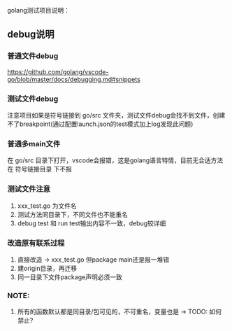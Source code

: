 golang测试项目说明：

## debug说明

### 普通文件debug
https://github.com/golang/vscode-go/blob/master/docs/debugging.md#snippets

### 测试文件debug
注意项目如果是符号链接到 go/src 文件夹，测试文件debug会找不到文件，创建不了breakpoint(通过配置launch.json的test模式加上log发现此问题)

### 普通多main文件
在 go/src 目录下打开，vscode会报错，这是golang语言特情，目前无合适方法
在 符号链接目录 下不报

### 测试文件注意
1. xxx_test.go 为文件名
2. 测试方法同目录下，不同文件也不能重名
3. debug test 和 run test输出内容不一致，debug较详细

### 改造原有联系过程
1. 直接改造 -> xxx_test.go 但package main还是报一堆错
2. 建origin目录，再迁移
3. 同一目录下文件package声明必须一致


### NOTE:
1. 所有的函数默认都是同目录/包可见的，不可重名，变量也是 -> TODO: 如何禁止?